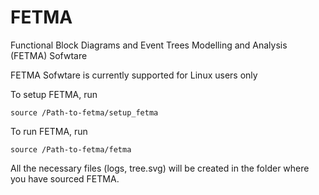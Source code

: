 # FETMA
Functional Block Diagrams and Event Trees Modelling and Analysis  (FETMA) Sofwtare

FETMA Sofwtare is currently supported for Linux users only

To setup FETMA, run
```
source /Path-to-fetma/setup_fetma
```

To run FETMA, run
```
source /Path-to-fetma/fetma
```

All the necessary files (logs, tree.svg) will be created in the folder where you have sourced FETMA.

